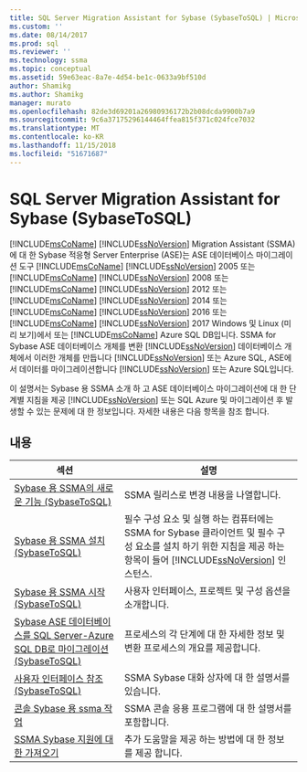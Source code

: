 ```yaml
---
title: SQL Server Migration Assistant for Sybase (SybaseToSQL) | Microsoft Docs
ms.custom: ''
ms.date: 08/14/2017
ms.prod: sql
ms.reviewer: ''
ms.technology: ssma
ms.topic: conceptual
ms.assetid: 59e63eac-8a7e-4d54-be1c-0633a9bf510d
author: Shamikg
ms.author: Shamikg
manager: murato
ms.openlocfilehash: 82de3d69201a26980936172b2b08dcda9900b7a9
ms.sourcegitcommit: 9c6a37175296144464ffea815f371c024fce7032
ms.translationtype: MT
ms.contentlocale: ko-KR
ms.lasthandoff: 11/15/2018
ms.locfileid: "51671687"
---
```

# <a name="sql-server-migration-assistant-for-sybase-sybasetosql"></a>SQL Server Migration Assistant for Sybase (SybaseToSQL)
[!INCLUDE[msCoName](../../includes/msconame_md.md)] [!INCLUDE[ssNoVersion](../../includes/ssnoversion-md.md)] Migration Assistant (SSMA)에 대 한 Sybase 적응형 Server Enterprise (ASE)는 ASE 데이터베이스 마이그레이션 도구 [!INCLUDE[msCoName](../../includes/msconame_md.md)] [!INCLUDE[ssNoVersion](../../includes/ssnoversion-md.md)] 2005 또는 [!INCLUDE[msCoName](../../includes/msconame_md.md)] [!INCLUDE[ssNoVersion](../../includes/ssnoversion-md.md)] 2008 또는 [!INCLUDE[msCoName](../../includes/msconame_md.md)] [!INCLUDE[ssNoVersion](../../includes/ssnoversion-md.md)] 2012 또는 [!INCLUDE[msCoName](../../includes/msconame_md.md)] [!INCLUDE[ssNoVersion](../../includes/ssnoversion-md.md)] 2014 또는 [!INCLUDE[msCoName](../../includes/msconame_md.md)] [!INCLUDE[ssNoVersion](../../includes/ssnoversion-md.md)] 2016 또는 [!INCLUDE[msCoName](../../includes/msconame_md.md)] [!INCLUDE[ssNoVersion](../../includes/ssnoversion-md.md)] 2017 Windows 및 Linux (미리 보기)에서 또는 [!INCLUDE[msCoName](../../includes/msconame_md.md)] Azure SQL DB입니다. SSMA for Sybase ASE 데이터베이스 개체를 변환 [!INCLUDE[ssNoVersion](../../includes/ssnoversion-md.md)] 데이터베이스 개체에서 이러한 개체를 만듭니다 [!INCLUDE[ssNoVersion](../../includes/ssnoversion-md.md)] 또는 Azure SQL, ASE에서 데이터를 마이그레이션합니다 [!INCLUDE[ssNoVersion](../../includes/ssnoversion-md.md)] 또는 Azure SQL입니다.  
  
이 설명서는 Sybase 용 SSMA 소개 하 고 ASE 데이터베이스 마이그레이션에 대 한 단계별 지침을 제공 [!INCLUDE[ssNoVersion](../../includes/ssnoversion-md.md)] 또는 SQL Azure 및 마이그레이션 후 발생할 수 있는 문제에 대 한 정보입니다. 자세한 내용은 다음 항목을 참조 합니다.  
  
## <a name="contents"></a>내용  
  
|섹션|설명|  
|-----------|---------------|  
|[Sybase 용 SSMA의 새로운 기능 &#40;SybaseToSQL&#41;](../../ssma/sybase/what-s-new-in-ssma-for-sybase-sybasetosql.md)|SSMA 릴리스로 변경 내용을 나열합니다.|  
|[Sybase 용 SSMA 설치 &#40;SybaseToSQL&#41;](../../ssma/sybase/installing-ssma-for-sybase-sybasetosql.md)|필수 구성 요소 및 실행 하는 컴퓨터에는 SSMA for Sybase 클라이언트 및 필수 구성 요소를 설치 하기 위한 지침을 제공 하는 항목이 들어 [!INCLUDE[ssNoVersion](../../includes/ssnoversion-md.md)] 인스턴스.|  
|[Sybase 용 SSMA 시작 &#40;SybaseToSQL&#41;](../../ssma/sybase/getting-started-with-ssma-for-sybase-sybasetosql.md)|사용자 인터페이스, 프로젝트 및 구성 옵션을 소개합니다.|  
|[Sybase ASE 데이터베이스를 SQL Server-Azure SQL DB로 마이그레이션 &#40;SybaseToSQL&#41;](../../ssma/sybase/migrating-sybase-ase-databases-to-sql-server-azure-sql-db-sybasetosql.md)|프로세스의 각 단계에 대 한 자세한 정보 및 변환 프로세스의 개요를 제공합니다.|  
|[사용자 인터페이스 참조 &#40;SybaseToSQL&#41;](../../ssma/sybase/user-interface-reference-sybasetosql.md)|SSMA Sybase 대화 상자에 대 한 설명서를 있습니다.|  
|[콘솔 Sybase 용 ssma 작업](working-with-ssma-for-sybase-console-sybasetosql.md)|SSMA 콘솔 응용 프로그램에 대 한 설명서를 포함합니다.|  
|[SSMA Sybase 지원에 대 한 가져오기](https://go.microsoft.com/fwlink/?LinkID=708538&clcid=0x409)|추가 도움말을 제공 하는 방법에 대 한 정보를 제공 합니다.|  
  
